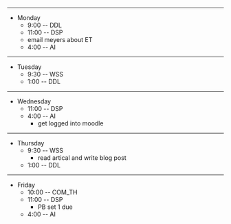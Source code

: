 
---
* Monday
  * 9:00 -- DDL
  * 11:00 -- DSP
  * email meyers about ET
  * 4:00 -- AI

---
* Tuesday
  * 9:30 -- WSS
  * 1:00 -- DDL

---
* Wednesday
  * 11:00 -- DSP
  * 4:00 -- AI
    * get logged into moodle

---
* Thursday
  * 9:30 -- WSS
    * read artical and write blog post
  * 1:00 -- DDL

---
* Friday
  * 10:00 -- COM_TH
  * 11:00 -- DSP
    * PB set 1 due
  * 4:00 -- AI
